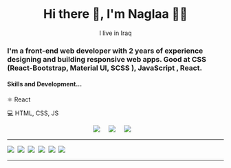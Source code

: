  <h1 align='center'> Hi there 👋, I'm Naglaa  👩‍💻 </h1>

<p align='center' font-family='Fantasy'>
  I live in Iraq
</p>





### I'm a front-end web developer with 2 years of experience designing and building responsive web apps. Good at CSS (React-Bootstrap, Material UI, SCSS ), JavaScript , React.

<h4 >  Skills and Development...</h4>


⚛ React


💻 HTML, CSS, JS



<p align='center'>
  <a href=" "><img src="https://img.shields.io/badge/twitter-%231DA1F2.svg?&style=for-the-badge&logo=twitter&logoColor=white" /></a>&nbsp;&nbsp;&nbsp;&nbsp;
  <a href="https://www.linkedin.com/in/naglaa-mohsen-82608a24a/"><img src="https://img.shields.io/badge/linkedin-%230077B5.svg?&style=for-the-badge&logo=linkedin&logoColor=white" /></a>&nbsp;&nbsp;&nbsp;&nbsp;
  <a href="mailto:"njlamhsnmhmd@gmail.com"><img src="https://img.shields.io/badge/gmail-%23D14836.svg?&style=for-the-badge&logo=gmail&logoColor=white" /></a>&nbsp;&nbsp;&nbsp;&nbsp;

</p>
<hr>

<p align='center'>

  <img src="https://img.shields.io/badge/html5%20-%23e34f26.svg?&style=for-the-badge&logo=html5&logoColor=white" />&nbsp;&nbsp;<img src="https://img.shields.io/badge/CSS3-1572B6?&style=for-the-badge&logo=css3&logoColor=white" />&nbsp;&nbsp;<img src="https://img.shields.io/badge/JavaScript-F7DF1E?style=for-the-badge&logo=javascript&logoColor=black" />&nbsp;&nbsp;<img src="https://img.shields.io/badge/React-20232A?style=for-the-badge&logo=react&logoColor=61DAFB" />&nbsp;&nbsp;<img src="https://img.shields.io/badge/tailwind-563D7C?style=for-the-badge&logo=tailwind&logoColor=white">&nbsp;&nbsp;<img src="https://img.shields.io/badge/sass%20-%23cc6699.svg?&style=for-the-badge&logo=sass&logoColor=white" />
 &nbsp;&nbsp;&nbsp;&nbsp;
</p>


<hr>

